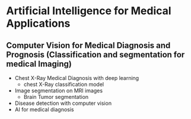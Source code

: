 # Artificial Intelligence for Medical Applications

## Computer Vision for Medical Diagnosis and Prognosis (Classification and segmentation for medical Imaging)

- Chest X-Ray Medical Diagnosis with deep learning
  - chest X-Ray classification model
- Image segmentation on MRI images
  - Brain Tumor segmentation
- Disease detection with computer vision
- AI for medical diagnosis
